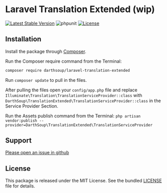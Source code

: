 # Laravel Translation Extended (wip)

[![Latest Stable Version](https://poser.pugx.org/darthsoup/laravel-translation-extended/v)](//packagist.org/packages/darthsoup/laravel-translation-extended)
![phpunit](https://github.com/darthsoup/laravel-translation-extended/workflows/phpunit/badge.svg)
[![License](https://poser.pugx.org/darthsoup/laravel-translation-extended/license)](https://packagist.org/packages/darthsoup/laravel-translation-extended)

## Installation

Install the package through [Composer](http://getcomposer.org/).

Run the Composer require command from the Terminal:

```bash
composer require darthsoup/laravel-translation-extended
```

Run `composer update` to pull in the files.

After pulling the files open your `config/app.php` file and replace
`Illuminate\Translation\TranslationServiceProvider::class` with `DarthSoup\TranslationExtended\TranslationServiceProvider::class` in the Service Provider Section.

Run the Assets publish command from the Terminal: `php artisan vendor:publish --provider=DarthSoup\TranslationExtended\TranslationServiceProvider` 

## Support

[Please open an issue in github](https://github.com/darthsoup/laravel-translation-extended/issues)

## License

This package is released under the MIT License. See the bundled
[LICENSE](https://github.com/darthsoup/laravel-translation-extended/blob/master/LICENSE) file for details.
